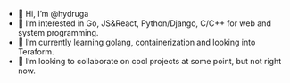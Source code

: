 - 👋 Hi, I’m @hydruga
- 👀 I’m interested in Go, JS&React, Python/Django, C/C++ for web and system programming.
- 🌱 I’m currently learning golang, containerization and looking into Teraform.  
- 💞️ I’m looking to collaborate on cool projects at some point, but not right now.
<!---
hydruga/hydruga is a ✨ special ✨ repository because its `README.md` (this file) appears on your GitHub profile.
You can click the Preview link to take a look at your changes.
--->

